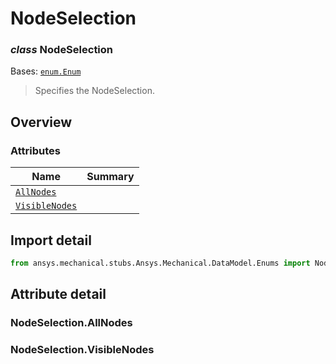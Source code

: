 <a id="nodeselection"></a>

# NodeSelection

<a id="NodeSelection"></a>

### *class* NodeSelection

Bases: [`enum.Enum`](https://docs.python.org/3/library/enum.html#enum.Enum)

> Specifies the NodeSelection.

> <!-- !! processed by numpydoc !! -->

<a id="overview"></a>

## Overview

### Attributes

| Name | Summary |
|-----------------------------------------------|----|
| [`AllNodes`](#NodeSelection.AllNodes)         |    |
| [`VisibleNodes`](#NodeSelection.VisibleNodes) |    |

<a id="import-detail"></a>

## Import detail

```python
from ansys.mechanical.stubs.Ansys.Mechanical.DataModel.Enums import NodeSelection
```

<a id="attribute-detail"></a>

## Attribute detail

<a id="NodeSelection.AllNodes"></a>

### NodeSelection.AllNodes

<a id="NodeSelection.VisibleNodes"></a>

### NodeSelection.VisibleNodes
